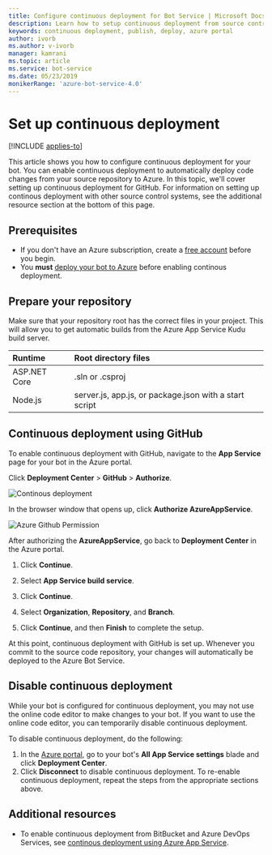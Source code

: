 ```yaml
---
title: Configure continuous deployment for Bot Service | Microsoft Docs
description: Learn how to setup continuous deployment from source control for a Bot Service. 
keywords: continuous deployment, publish, deploy, azure portal
author: ivorb
ms.author: v-ivorb
manager: kamrani
ms.topic: article
ms.service: bot-service
ms.date: 05/23/2019
monikerRange: 'azure-bot-service-4.0'
---
```


# Set up continuous deployment

[!INCLUDE [applies-to](./includes/applies-to.md)]

This article shows you how to configure continuous deployment for your bot. You can enable continuous deployment to automatically deploy code changes from your source repository to Azure. In this topic, we'll cover setting up continuous deployment for GitHub. For information on setting up continous deployment with other source control systems, see the additional resource section at the bottom of this page.

## Prerequisites
- If you don't have an Azure subscription, create a [free account](http://portal.azure.com) before you begin.
- You **must** [deploy your bot to Azure](bot-builder-deploy-az-cli.md) before enabling continous deployment.

## Prepare your repository
Make sure that your repository root has the correct files in your project. This will allow you to get automatic builds from the Azure App Service Kudu build server. 

|Runtime | Root directory files |
|:-------|:---------------------|
| ASP.NET Core | .sln or .csproj |
| Node.js | server.js, app.js, or package.json with a start script |


## Continuous deployment using GitHub
To enable continuous deployment with GitHub, navigate to the **App Service** page for your bot in the Azure portal.

Click **Deployment Center** > **GitHub** > **Authorize**.

![Continous deployment](~/media/azure-bot-build/azure-deployment.png)

In the browser window that opens up, click **Authorize AzureAppService**. 

![Azure Github Permission](~/media/azure-bot-build/azure-deployment-github.png)

After authorizing the **AzureAppService**, go back to **Deployment Center** in the Azure portal.

1. Click **Continue**. 

1. Select **App Service build service**.

1. Click **Continue**.

1. Select **Organization**, **Repository**, and **Branch**.

1. Click **Continue**, and then **Finish** to complete the setup.

At this point, continuous deployment with GitHub is set up. Whenever you commit to the source code repository, your changes will automatically be deployed to the Azure Bot Service.

## Disable continuous deployment

While your bot is configured for continuous deployment, you may not use the online code editor to make changes to your bot. If you want to use the online code editor, you can temporarily disable continuous deployment.

To disable continuous deployment, do the following:
1. In the [Azure portal](https://portal.azure.com), go to your bot's **All App Service settings** blade and click **Deployment Center**. 
1. Click **Disconnect** to disable continuous deployment. To re-enable continuous deployment, repeat the steps from the appropriate sections above.

## Additional resources
- To enable continuous deployment from BitBucket and Azure DevOps Services, see  [continous deployment using Azure App Service](https://docs.microsoft.com/azure/app-service/deploy-continuous-deployment).


